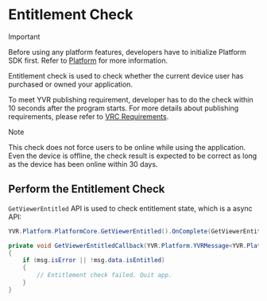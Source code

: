 # Entitlement Check

> [!Important]
> Before using any platform features, developers have to initialize Platform SDK first. Refer to [Platform](./Platform.md) for more information.

Entitlement check is used to check whether the current device user has purchased or owned your application.

To meet YVR publishing requirement, developer has to do the check within 10 seconds after the program starts. For more details about publishing requirements, please refer to [VRC Requirements](https://developer.yvr.cn/yvrdoc/vrce/articles/Security1.html).

> [!Note]
> This check does not force users to be online while using the application. Even the device is offline, the check result is expected to be correct as long as the device has been online within 30 days.

## Perform the Entitlement Check

`GetViewerEntitled` API is used to check entitlement state, which is a async API: 

```csharp
YVR.Platform.PlatformCore.GetViewerEntitled().OnComplete(GetViewerEntitledCallback);

private void GetViewerEntitledCallback(YVR.Platform.YVRMessage<YVR.Platform.Entitlement> msg)
{
    if (msg.isError || !msg.data.isEntitled)
    {
        // Entitlement check failed. Quit app.
    }
}
```
